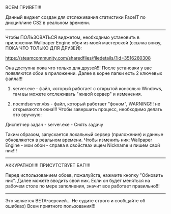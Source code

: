 ВСЕМ ПРИВЕТ!!!

Данный виджет создан для отслеживания статистики FaceIT по дисциплине CS2 в
реальном времени.

--------------------------------------------------------------------------------

Чтобы ПОЛЬЗОВАТЬСЯ виджетом, необходимо установить в приложении Wallpaper Engine
обои из моей мастерской (ссылка внизу, ПОКА ЧТО ТОЛЬКО ДЛЯ ДРУЗЕЙ):

https://steamcommunity.com/sharedfiles/filedetails/?id=3516260308

Она доступна пока что только для друзей!!! После установки у вас появляются обои
в приложении. Далее в корне папки есть 2 ключевых файла!!!

1. server.exe - файл, который работает с открытой консолью Windows, там вы можете
   отслеживать "живой сервер" и изменения.

2. nocmdserver.vbs - файл, который работает "фоном",  WARNING!!!  не открываются
окна!!! Чтобы завершить процесс, необходимо делать это вручную:

Диспетчер задач - server.exe - Снять задачу

Таким образом, запускается локальный сервер (приложение) и данные обновляются в
реальном времени. Чтобы изменить ник: Wallpaper Engine - мои обои - справа в
свойствах ищем Nickname и пишем свой ник!!!

--------------------------------------------------------------------------------

АККУРАТНО!!!!! ПРИСУТСТВУЕТ БАГ!!!!

Перед использованием обоев, пожалуйста, нажмите кнопку "Обновить ник". Далее
можете вводить свой ник. Если он будет меняться на рабочем столе по мере
заполнения, значит все работает правильно!!!

--------------------------------------------------------------------------------

Это является BETA-версией... Не судите строго и сообщайте об ошибках) Всем
приятного пользования!!!

